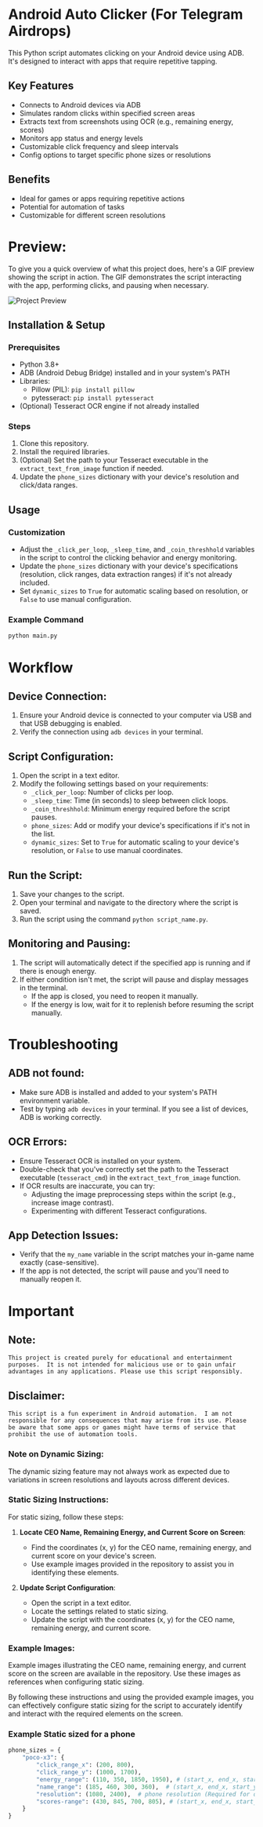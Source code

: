 # Android Auto Clicker (For Telegram Airdrops)

This Python script automates clicking on your Android device using ADB. It's designed to interact with apps that require repetitive tapping.

## Key Features

*   Connects to Android devices via ADB
*   Simulates random clicks within specified screen areas
*   Extracts text from screenshots using OCR (e.g., remaining energy, scores)
*   Monitors app status and energy levels
*   Customizable click frequency and sleep intervals
*   Config options to target specific phone sizes or resolutions

## Benefits

*   Ideal for games or apps requiring repetitive actions
*   Potential for automation of tasks
*   Customizable for different screen resolutions

# Preview:
To give you a quick overview of what this project does, here's a GIF preview showing the script in action. The GIF demonstrates the script interacting with the app, performing clicks, and pausing when necessary.

![Project Preview](vid.gif)

## Installation & Setup

### Prerequisites

*   Python 3.8+
*   ADB (Android Debug Bridge) installed and in your system's PATH
*   Libraries:
    *   Pillow (PIL): `pip install pillow`
    *   pytesseract: `pip install pytesseract`
*   (Optional) Tesseract OCR engine if not already installed

### Steps

1.  Clone this repository.
2.  Install the required libraries.
3.  (Optional) Set the path to your Tesseract executable in the `extract_text_from_image` function if needed.
4.  Update the `phone_sizes` dictionary with your device's resolution and click/data ranges.

## Usage

### Customization

*   Adjust the `_click_per_loop`, `_sleep_time`, and `_coin_threshhold` variables in the script to control the clicking behavior and energy monitoring.
*   Update the `phone_sizes` dictionary with your device's specifications (resolution, click ranges, data extraction ranges) if it's not already included.
*   Set `dynamic_sizes` to `True` for automatic scaling based on resolution, or `False` to use manual configuration.

### Example Command

```bash
python main.py
```
# Workflow
## Device Connection:
1. Ensure your Android device is connected to your computer via USB and that USB debugging is enabled.
2. Verify the connection using `adb devices` in your terminal.

## Script Configuration:
1. Open the script in a text editor.
2. Modify the following settings based on your requirements:
   - `_click_per_loop`: Number of clicks per loop.
   - `_sleep_time`: Time (in seconds) to sleep between click loops.
   - `_coin_threshhold`: Minimum energy required before the script pauses.
   - `phone_sizes`: Add or modify your device's specifications if it's not in the list.
   - `dynamic_sizes`: Set to `True` for automatic scaling to your device's resolution, or `False` to use manual coordinates.

## Run the Script:
1. Save your changes to the script.
2. Open your terminal and navigate to the directory where the script is saved.
3. Run the script using the command `python script_name.py`.

## Monitoring and Pausing:
1. The script will automatically detect if the specified app is running and if there is enough energy.
2. If either condition isn't met, the script will pause and display messages in the terminal.
   - If the app is closed, you need to reopen it manually.
   - If the energy is low, wait for it to replenish before resuming the script manually.

# Troubleshooting

## ADB not found:
- Make sure ADB is installed and added to your system's PATH environment variable.
- Test by typing `adb devices` in your terminal. If you see a list of devices, ADB is working correctly.

## OCR Errors:
- Ensure Tesseract OCR is installed on your system.
- Double-check that you've correctly set the path to the Tesseract executable (`tesseract_cmd`) in the `extract_text_from_image` function.
- If OCR results are inaccurate, you can try:
  - Adjusting the image preprocessing steps within the script (e.g., increase image contrast).
  - Experimenting with different Tesseract configurations.

## App Detection Issues:
- Verify that the `my_name` variable in the script matches your in-game name exactly (case-sensitive).
- If the app is not detected, the script will pause and you'll need to manually reopen it.





# Important
## Note:
    This project is created purely for educational and entertainment purposes.  It is not intended for malicious use or to gain unfair advantages in any applications. Please use this script responsibly.

## Disclaimer:
    This script is a fun experiment in Android automation.  I am not responsible for any consequences that may arise from its use. Please be aware that some apps or games might have terms of service that prohibit the use of automation tools.

### Note on Dynamic Sizing:
The dynamic sizing feature may not always work as expected due to variations in screen resolutions and layouts across different devices.

### Static Sizing Instructions:
For static sizing, follow these steps:

1. **Locate CEO Name, Remaining Energy, and Current Score on Screen**:
   - Find the coordinates (x, y) for the CEO name, remaining energy, and current score on your device's screen.
   - Use example images provided in the repository to assist you in identifying these elements.

2. **Update Script Configuration**:
   - Open the script in a text editor.
   - Locate the settings related to static sizing.
   - Update the script with the coordinates (x, y) for the CEO name, remaining energy, and current score.

### Example Images:
Example images illustrating the CEO name, remaining energy, and current score on the screen are available in the repository. Use these images as references when configuring static sizing.

By following these instructions and using the provided example images, you can effectively configure static sizing for the script to accurately identify and interact with the required elements on the screen.

### Example Static sized for a phone

```python
phone_sizes = {
    "poco-x3": {
        "click_range_x": (200, 800),
        "click_range_y": (1000, 1700),
        "energy_range": (110, 350, 1850, 1950), # (start_x, end_x, start_y, end_y)
        "name_range": (185, 460, 300, 360),  # (start_x, end_x, start_y, end_y)
        "resolution": (1080, 2400),  # phone resolution (Required for dynamic size)
        "scores-range": (430, 845, 700, 805), # (start_x, end_x, start_y, end_y)
    }
}
```